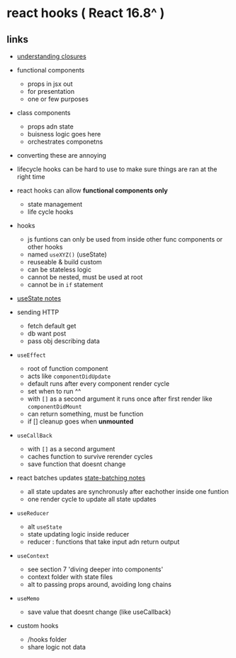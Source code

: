 # react hooks ( React 16.8^ )

## links 
- [understanding closures](https://developer.mozilla.org/en-US/docs/Web/JavaScript/Closures)


- functional components
    - props in jsx out
    - for presentation
    - one or few purposes

- class components
    - props adn state
    - buisness logic goes here
    - orchestrates componetns

- converting these are annoying 
- lifecycle hooks can be hard to use to make sure things are ran at the right time

- react hooks can allow **functional components only**
    - state management
    - life cycle hooks

- hooks
    - js funtions can only be used from inside other func components or other hooks
    - named `useXYZ()` (useState)
    - reuseable & build custom
    - can be stateless logic
    - cannot be nested, must be used at root
    - cannot be in `if` statement

- [useState notes](notes/useState.md)

- sending HTTP
    - fetch default get
    - db want post
    - pass obj describing data

- `useEffect`
    - root of function component
    - acts like `componentDidUpdate`
    - default runs after every component render cycle
    - set when to run ^^
    - with `[]` as a second argument it runs once after first render like `componentDidMount`
    - can return something, must be function
    - if [] cleanup goes when **unmounted**

- `useCallBack`
    - with `[]` as a second argument
    - caches function to survive rerender cycles
    - save function that doesnt change

- react batches updates [state-batching notes](notes/state-batching.md)
    - all state updates are synchronusly after eachother inside one funtion
    - one render cycle to update all state updates

- `useReducer`
    - alt `useState`
    - state updating logic inside reducer
    - reducer : functions that take input adn return output

- `useContext`
    - see section 7 'diving deeper into components'
    - context folder with state files
    - alt to passing props around, avoiding long chains


- `useMemo` 
    - save value that doesnt change (like useCallback)
    
- custom hooks
    -   /hooks folder
    - share logic not data
